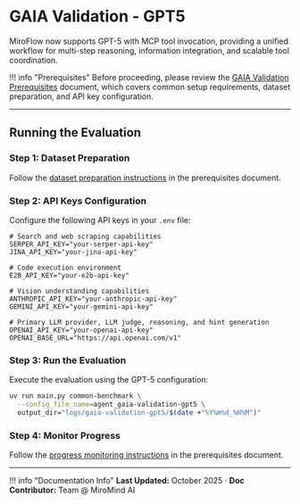 # GAIA Validation - GPT5

MiroFlow now supports GPT-5 with MCP tool invocation, providing a unified workflow for multi-step reasoning, information integration, and scalable tool coordination.

!!! info "Prerequisites"
    Before proceeding, please review the [GAIA Validation Prerequisites](gaia_validation_prerequisites.md) document, which covers common setup requirements, dataset preparation, and API key configuration.

---

## Running the Evaluation

### Step 1: Dataset Preparation

Follow the [dataset preparation instructions](gaia_validation_prerequisites.md#dataset-preparation) in the prerequisites document.

### Step 2: API Keys Configuration

Configure the following API keys in your `.env` file:

```env title="GPT-5 .env Configuration"
# Search and web scraping capabilities
SERPER_API_KEY="your-serper-api-key"
JINA_API_KEY="your-jina-api-key"

# Code execution environment
E2B_API_KEY="your-e2b-api-key"

# Vision understanding capabilities
ANTHROPIC_API_KEY="your-anthropic-api-key"
GEMINI_API_KEY="your-gemini-api-key"

# Primary LLM provider, LLM judge, reasoning, and hint generation
OPENAI_API_KEY="your-openai-api-key"
OPENAI_BASE_URL="https://api.openai.com/v1"

```

### Step 3: Run the Evaluation

Execute the evaluation using the GPT-5 configuration:

```bash title="Run GAIA Validation with GPT-5"
uv run main.py common-benchmark \
  --config_file_name=agent_gaia-validation-gpt5 \
  output_dir="logs/gaia-validation-gpt5/$(date +"%Y%m%d_%H%M")"
```

### Step 4: Monitor Progress

Follow the [progress monitoring instructions](gaia_validation_prerequisites.md#progress-monitoring-and-resume) in the prerequisites document.


---

!!! info "Documentation Info"
    **Last Updated:** October 2025 · **Doc Contributor:** Team @ MiroMind AI